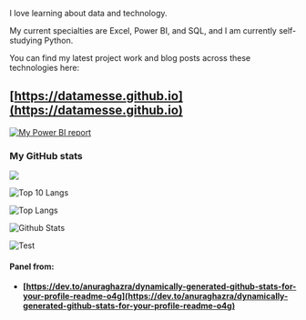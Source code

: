 I love learning about data and technology.

My current specialties are Excel, Power BI, and SQL, and I am currently self-studying Python.

You can find my latest project work and blog posts across these technologies here:

## [https://datamesse.github.io](https://datamesse.github.io)

[![My Power BI report](https://github.com/datamesse/datamesse.github.io/blob/main/src/assets-portfolio/img-2022-12-portfolio-website-react-v3.gif?raw=true)](https://datamesse.github.io)


### My GitHub stats

![](https://github-profile-summary-cards.vercel.app/api/cards/profile-details?username=datamesse&theme=nord_bright)

![Top 10 Langs](http://github-profile-summary-cards.vercel.app/api/cards/most-commit-language?username=datamesse&theme=nord_bright)

![Top Langs](https://github-readme-stats.vercel.app/api/top-langs/?username=datamesse&langs_count=8&theme=nord_bright)

![Github Stats](https://github-readme-stats.vercel.app/api?username=datamesse&theme=nord_bright)

![Test](http://github-profile-summary-cards.vercel.app/api/cards/stats?username=datamesse&theme=nord_bright)

#### Panel from:
* **[https://dev.to/anuraghazra/dynamically-generated-github-stats-for-your-profile-readme-o4g](https://dev.to/anuraghazra/dynamically-generated-github-stats-for-your-profile-readme-o4g)**
